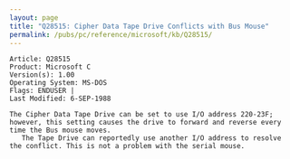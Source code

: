 ```yaml
---
layout: page
title: "Q28515: Cipher Data Tape Drive Conflicts with Bus Mouse"
permalink: /pubs/pc/reference/microsoft/kb/Q28515/
---
```


	Article: Q28515
	Product: Microsoft C
	Version(s): 1.00
	Operating System: MS-DOS
	Flags: ENDUSER |
	Last Modified: 6-SEP-1988
	
	The Cipher Data Tape Drive can be set to use I/O address 220-23F;
	however, this setting causes the drive to forward and reverse every
	time the Bus mouse moves.
	   The Tape Drive can reportedly use another I/O address to resolve
	the conflict. This is not a problem with the serial mouse.
